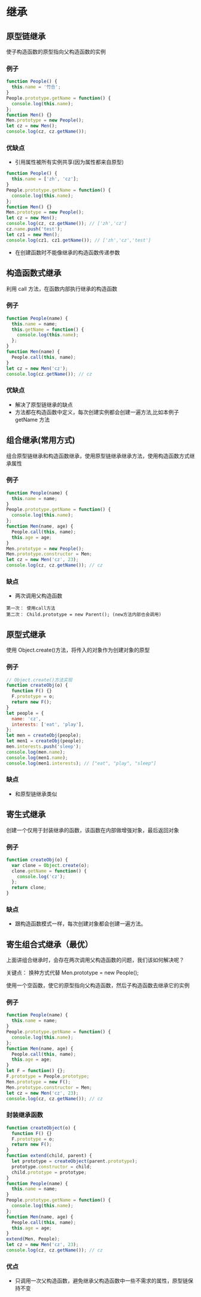 # 继承

## 原型链继承

使子构造函数的原型指向父构造函数的实例

### 例子

```js
function People() {
  this.name = '竹合';
}
People.prototype.getName = function() {
  console.log(this.name);
};
function Men() {}
Men.prototype = new People();
let cz = new Men();
console.log(cz, cz.getName());
```

### 优缺点

- 引用属性被所有实例共享(因为属性都来自原型)

```js
function People() {
  this.name = ['zh', 'cz'];
}
People.prototype.getName = function() {
  console.log(this.name);
};
function Men() {}
Men.prototype = new People();
let cz = new Men();
console.log(cz, cz.getName()); // ['zh','cz']
cz.name.push('test');
let cz1 = new Men();
console.log(cz1, cz1.getName()); // ['zh','cz','test']
```

- 在创建函数时不能像继承的构造函数传递参数

## 构造函数式继承

利用 call 方法，在函数内部执行继承的构造函数

### 例子

```js
function People(name) {
  this.name = name;
  this.getName = function() {
    console.log(this.name);
  };
}
function Men(name) {
  People.call(this, name);
}
let cz = new Men('cz');
console.log(cz.getName()); // cz
```

### 优缺点

- 解决了原型链继承的缺点
- 方法都在构造函数中定义，每次创建实例都会创建一遍方法,比如本例子 getName 方法

## 组合继承(常用方式)

组合原型链继承和构造函数继承，使用原型链继承继承方法，使用构造函数方式继承属性

### 例子

```js
function People(name) {
  this.name = name;
}
People.prototype.getName = function() {
  console.log(this.name);
};
function Men(name, age) {
  People.call(this, name);
  this.age = age;
}
Men.prototype = new People();
Men.prototype.constructor = Men;
let cz = new Men('cz', 23);
console.log(cz, cz.getName()); // cz
```

### 缺点

- 两次调用父构造函数

```
第一次： 使用call方法
第二次： Child.prototype = new Parent(); (new方法内部也会调用)
```

## 原型式继承

使用 Object.create()方法，将传入的对象作为创建对象的原型

### 例子

```js
// Object.create()方法实现
function createObj(o) {
  function F() {}
  F.prototype = o;
  return new F();
}
let people = {
  name: 'cz',
  interests: ['eat', 'play'],
};
let men = createObj(people);
let men1 = createObj(people);
men.interests.push('sleep');
console.log(men.name);
console.log(men1.name);
console.log(men1.interests); // ["eat", "play", "sleep"]
```

### 缺点

- 和原型链继承类似

## 寄生式继承

创建一个仅用于封装继承的函数，该函数在内部做增强对象，最后返回对象

### 例子

```js
function createObj(o) {
  var clone = Object.create(o);
  clone.getName = function() {
    console.log('cz');
  };
  return clone;
}
```

### 缺点

- 跟构造函数模式一样，每次创建对象都会创建一遍方法。

## 寄生组合式继承（最优）

上面讲组合继承时，会存在两次调用父构造函数的问题，我们该如何解决呢？

关键点： 换种方式代替 Men.prototype = new People();

使用一个空函数，使它的原型指向父构造函数，然后子构造函数去继承它的实例

### 例子

```js
function People(name) {
  this.name = name;
}
People.prototype.getName = function() {
  console.log(this.name);
};
function Men(name, age) {
  People.call(this, name);
  this.age = age;
}
let F = function() {};
F.prototype = People.prototype;
Men.prototype = new F();
Men.prototype.constructor = Men;
let cz = new Men('cz', 23);
console.log(cz, cz.getName()); // cz
```

### 封装继承函数

```js
function createObject(o) {
  function F() {}
  F.prototype = o;
  return new F();
}
function extend(child, parent) {
  let prototype = createObject(parent.prototype);
  prototype.constructor = child;
  child.prototype = prototype;
}
function People(name) {
  this.name = name;
}
People.prototype.getName = function() {
  console.log(this.name);
};
function Men(name, age) {
  People.call(this, name);
  this.age = age;
}
extend(Men, People);
let cz = new Men('cz', 23);
console.log(cz, cz.getName()); // cz
```

### 优点

- 只调用一次父构造函数，避免继承父构造函数中一些不需求的属性，原型链保持不变

